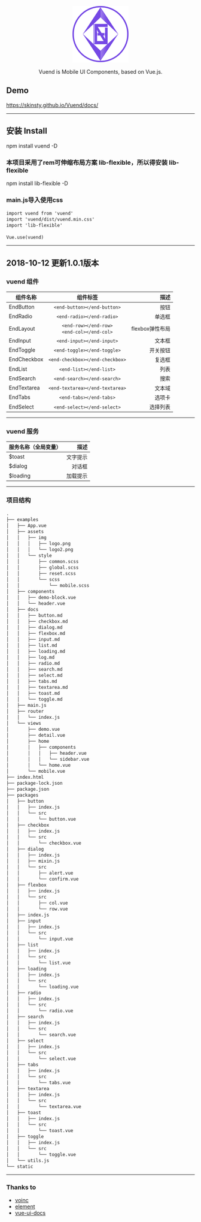 <p align="center">
  <a href="https://skinsty.github.io/Vuend/docs/">
    <img src="https://github.com/SkinsTY/Vuend/blob/master/examples/assets/img/logo2.png">
  </a>
</p>

<p align="center">Vuend is Mobile UI Components, based on Vue.js.</p>

## Demo
<p>
  <a href="https://skinsty.github.io/Vuend/docs/">https://skinsty.github.io/Vuend/docs/</a>
</p>

*****  

## 安装 Install
npm install vuend -D
### 本项目采用了rem可伸缩布局方案 lib-flexible，所以得安装 lib-flexible
npm install lib-flexible -D
### main.js导入使用css
``` javascriptimport Vue from 'vue'
import vuend from 'vuend'
import 'vuend/dist/vuend.min.css'
import 'lib-flexible'

Vue.use(vuend)
```
*****
## 2018-10-12 更新1.0.1版本
### vuend 组件

组件名称|组件标签|描述
---|:--:|---:
EndButton|`<end-button></end-button>`|按钮
EndRadio|`<end-radio></end-radio>`|单选框
EndLayout|`<end-row></end-row>`<br />`<end-col></end-col>`|flexbox弹性布局
EndInput|`<end-input></end-input>`|文本框
EndToggle|`<end-toggle></end-toggle>`|开关按钮
EndCheckbox|`<end-checkbox></end-checkbox>`|复选框
EndList|`<end-list></end-list>`|列表
EndSearch|`<end-search></end-search>`|搜索
EndTextarea|`<end-textarea></end-textarea>`|文本域
EndTabs|`<end-tabs></end-tabs>`|选项卡
EndSelect|`<end-select></end-select>`|选择列表
*****
### vuend 服务
服务名称（全局变量）|描述
:--|---:
$toast|文字提示
$dialog|对话框
$loading|加载提示
*****
### 项目结构
```
.
├── examples
│   ├── App.vue
│   ├── assets
│   │   ├── img
│   │   │   ├── logo.png
│   │   │   └── logo2.png
│   │   └── style
│   │       ├── common.scss
│   │       ├── global.scss
│   │       ├── reset.scss
│   │       └── scss
│   │           └── mobile.scss
│   ├── components
│   │   ├── demo-block.vue
│   │   └── header.vue
│   ├── docs
│   │   ├── button.md
│   │   ├── checkbox.md
│   │   ├── dialog.md
│   │   ├── flexbox.md
│   │   ├── input.md
│   │   ├── list.md
│   │   ├── loading.md
│   │   ├── log.md
│   │   ├── radio.md
│   │   ├── search.md
│   │   ├── select.md
│   │   ├── tabs.md
│   │   ├── textarea.md
│   │   ├── toast.md
│   │   └── toggle.md
│   ├── main.js
│   ├── router
│   │   └── index.js
│   └── views
│       ├── demo.vue
│       ├── detail.vue
│       ├── home
│       │   ├── components
│       │   │   ├── header.vue
│       │   │   └── sidebar.vue
│       │   └── home.vue
│       └── mobile.vue
├── index.html
├── package-lock.json
├── package.json
├── packages
│   ├── button
│   │   ├── index.js
│   │   └── src
│   │       └── button.vue
│   ├── checkbox
│   │   ├── index.js
│   │   └── src
│   │       └── checkbox.vue
│   ├── dialog
│   │   ├── index.js
│   │   ├── mixin.js
│   │   └── src
│   │       ├── alert.vue
│   │       └── confirm.vue
│   ├── flexbox
│   │   ├── index.js
│   │   └── src
│   │       ├── col.vue
│   │       └── row.vue
│   ├── index.js
│   ├── input
│   │   ├── index.js
│   │   └── src
│   │       └── input.vue
│   ├── list
│   │   ├── index.js
│   │   └── src
│   │       └── list.vue
│   ├── loading
│   │   ├── index.js
│   │   └── src
│   │       └── loading.vue
│   ├── radio
│   │   ├── index.js
│   │   └── src
│   │       └── radio.vue
│   ├── search
│   │   ├── index.js
│   │   └── src
│   │       └── search.vue
│   ├── select
│   │   ├── index.js
│   │   └── src
│   │       └── select.vue
│   ├── tabs
│   │   ├── index.js
│   │   └── src
│   │       └── tabs.vue
│   ├── textarea
│   │   ├── index.js
│   │   └── src
│   │       └── textarea.vue
│   ├── toast
│   │   ├── index.js
│   │   └── src
│   │       └── toast.vue
│   ├── toggle
│   │   ├── index.js
│   │   └── src
│   │       └── toggle.vue
│   └── utils.js
└── static
```

****

### Thanks to
- [voinc](https://github.com/wangdahoo/vonic)
- [element](https://github.com/ElemeFE/element)
- [vue-ui-docs](https://github.com/kitorv/vue-ui-docs)
